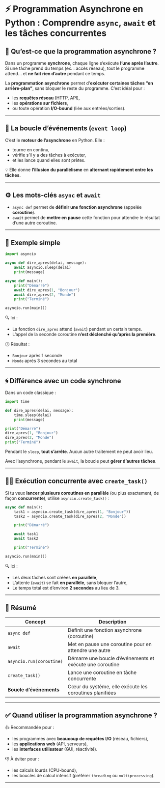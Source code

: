 # ⚡ Programmation Asynchrone en Python : Comprendre `async`, `await` et les tâches concurrentes

## 📌 Qu’est-ce que la programmation asynchrone ?

Dans un programme **synchrone**, chaque ligne s’exécute **l’une après l’autre**. Si une tâche prend du temps (ex. : accès réseau), tout le programme attend… et **ne fait rien d’autre** pendant ce temps.

La **programmation asynchrone** permet d’**exécuter certaines tâches “en arrière-plan”**, sans bloquer le reste du programme. C’est idéal pour :

- les **requêtes réseau** (HTTP, API),
- les **opérations sur fichiers**,
- ou toute opération **I/O-bound** (liée aux entrées/sorties).

---

## 🔁 La boucle d’événements (`event loop`)

C’est le **moteur de l’asynchrone** en Python. Elle :

- tourne en continu,
- vérifie s’il y a des tâches à exécuter,
- et les lance quand elles sont prêtes.

💡 Elle donne **l’illusion du parallélisme** en **alternant rapidement entre les tâches**.

---

## ⚙️ Les mots-clés `async` et `await`

- `async def` permet de **définir une fonction asynchrone** (appelée **coroutine**).
- `await` permet de **mettre en pause** cette fonction pour attendre le résultat d’une autre coroutine.

---

## 📘 Exemple simple

```python
import asyncio

async def dire_apres(delai, message):
    await asyncio.sleep(delai)
    print(message)

async def main():
    print("Démarré")
    await dire_apres(1, "Bonjour")
    await dire_apres(2, "Monde")
    print("Terminé")

asyncio.run(main())
```

🔍 Ici :
- La fonction `dire_apres` attend (`await`) pendant un certain temps.
- L’appel de la seconde coroutine **n’est déclenché qu’après la première**.

🕒 Résultat :
- `Bonjour` après 1 seconde
- `Monde` après 3 secondes au total

---

## 🌀 Différence avec un code synchrone

Dans un code classique :

```python
import time

def dire_apres(delai, message):
    time.sleep(delai)
    print(message)

print("Démarré")
dire_apres(1, "Bonjour")
dire_apres(2, "Monde")
print("Terminé")
```

Pendant le `sleep`, **tout s’arrête**. Aucun autre traitement ne peut avoir lieu.

Avec l’asynchrone, pendant le `await`, la boucle peut **gérer d’autres tâches**.

---

## 🤹‍♂️ Exécution concurrente avec `create_task()`

Si tu veux **lancer plusieurs coroutines en parallèle** (ou plus exactement, de façon **concurrente**), utilise `asyncio.create_task()` :

```python
async def main():
    task1 = asyncio.create_task(dire_apres(1, "Bonjour"))
    task2 = asyncio.create_task(dire_apres(2, "Monde"))

    print("Démarré")

    await task1
    await task2

    print("Terminé")

asyncio.run(main())
```

🔍 Ici :
- Les deux tâches sont créées **en parallèle**,
- L’attente (`await`) se fait **en parallèle**, sans bloquer l’autre,
- Le temps total est d’environ **2 secondes** au lieu de 3.

---

## 🧠 Résumé

| Concept                      | Description |
|-----------------------------|-------------|
| `async def`                 | Définit une fonction asynchrone (coroutine) |
| `await`                     | Met en pause une coroutine pour en attendre une autre |
| `asyncio.run(coroutine)`    | Démarre une boucle d’événements et exécute une coroutine |
| `create_task()`             | Lance une coroutine en tâche concurrente |
| **Boucle d’événements**     | Cœur du système, elle exécute les coroutines planifiées |

---

## ✅ Quand utiliser la programmation asynchrone ?

👍 Recommandée pour :
- les programmes avec **beaucoup de requêtes I/O** (réseau, fichiers),
- les **applications web** (API, serveurs),
- les **interfaces utilisateur** (GUI, réactivité).

👎 À éviter pour :
- les calculs lourds (CPU-bound),
- les boucles de calcul intensif (préférer `threading` ou `multiprocessing`).

---
